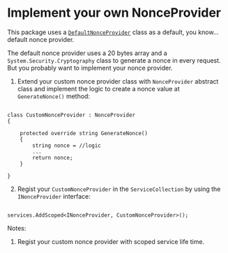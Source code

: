 # Implement your own NonceProvider

This package uses a [`DefaultNonceProvider`](../src/Open.ContentSecurityPolicy.NET/Providers/DefaultNonceProvider.cs) class as a default, you know... default nonce provider.

The default nonce provider uses a 20 bytes array and a `System.Security.Cryptography` class to generate a nonce in every request. But you probably want to implement your nonce provider.

1) Extend your custom nonce provider class with `NonceProvider` abstract class and implement the logic to create a nonce value at `GenerateNonce()` method:

```CSHARP

class CustomNonceProvider : NonceProvider 
{

    protected override string GenerateNonce() 
    {
        string nonce = //logic 
        ...
        return nonce;
    }

}

```

2) Regist your `CustomNonceProvider` in the `ServiceCollection` by using the `INonceProvider` interface:

```CSHARP

services.AddScoped<INonceProvider, CustomNonceProvider>();

```

Notes:

1) Regist your custom nonce provider with scoped service life time.